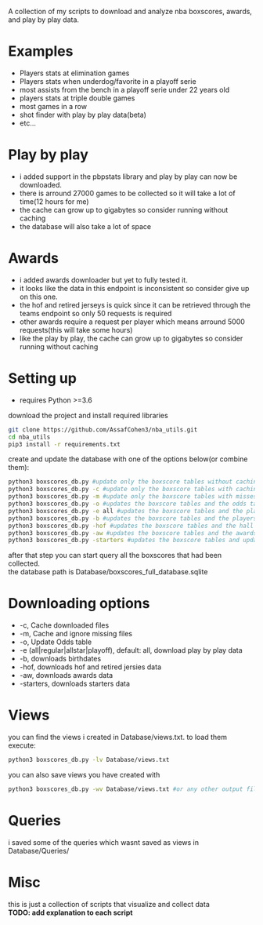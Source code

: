 A collection of my scripts to download and analyze nba boxscores, awards, and play by play data.

# Examples
* Players stats at elimination games
* Players stats when underdog/favorite in a playoff serie
* most assists from the bench in a playoff serie under 22 years old
* players stats at triple double games
* most games in a row 
* shot finder with play by play data(beta)
* etc...

# Play by play
* i added support in the pbpstats library and play by play can now be downloaded.
* there is arround 27000 games to be collected so it will take a lot of time(12 hours for me)
* the cache can grow up to gigabytes so consider running without caching
* the database will also take a lot of space

# Awards
* i added awards downloader but yet to fully tested it.
* it looks like the data in this endpoint is inconsistent so consider give up on this one.
* the hof and retired jerseys is quick since it can be retrieved through the teams endpoint so only 50 requests is required
* other awards require a request per player which means arround 5000 requests(this will take some hours)
* like the play by play, the cache can grow up to gigabytes so consider running without caching

# Setting up
* requires Python >=3.6  
<!-- end of the list -->

download the project and install required libraries
```bash
git clone https://github.com/AssafCohen3/nba_utils.git
cd nba_utils
pip3 install -r requirements.txt
```

create and update the database with one of the options below(or combine them):
```bash
python3 boxscores_db.py #update only the boxscore tables without caching
python3 boxscores_db.py -c #update only the boxscore tables with caching(downloaded files will be saved)
python3 boxscores_db.py -m #update only the boxscore tables with misses caching(files the script failed to download will be mark as missing and be ignored next time)
python3 boxscores_db.py -o #updates the boxscore tables and the odds table
python3 boxscores_db.py -e all #updates the boxscore tables and the play by play data of all games
python3 boxscores_db.py -b #updates the boxscore tables and the players birthdate(may take some time)
python3 boxscores_db.py -hof #updates the boxscore tables and the hall of fame inductees(not complete without awards option but almost complete)
python3 boxscores_db.py -aw #updates the boxscore tables and the awards table(will take some time)
python3 boxscores_db.py -starters #updates the boxscore tables and updating starters data(require a request per team per season so will take some time)
```

after that step you can start query all the boxscores that had been collected. <br/>
the database path is Database/boxscores_full_database.sqlite

# Downloading options
* -c, Cache downloaded files
* -m, Cache and ignore missing files
* -o, Update Odds table
* -e (all|regular|allstar|playoff), default: all, download play by play data
* -b, downloads birthdates
* -hof, downloads hof and retired jersies data
* -aw, downloads awards data
* -starters, downloads starters data

# Views
you can find the views i created in Database/views.txt.
to load them execute:
```bash
python3 boxscores_db.py -lv Database/views.txt
```
you can also save views you have created with
```bash
python3 boxscores_db.py -wv Database/views.txt #or any other output file
```

# Queries
i saved some of the queries which wasnt saved as views in Database/Queries/

# Misc
this is just a collection of scripts that visualize and collect data <br/>
<b>TODO: add explanation to each script</b>